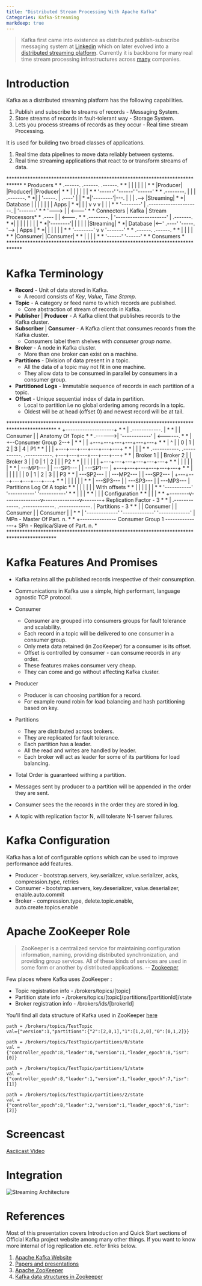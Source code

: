 ```yaml
---
title: "Distributed Stream Processing With Apache Kafka"
Categories: Kafka-Streaming 
markdeep: true
---
```


> Kafka first came into existence as distributed publish-subscribe messaging system at [Linkedin](https://engineering.linkedin.com/27/project-kafka-distributed-publish-subscribe-messaging-system-reaches-v06) which on later evolved into a [distributed streaming platform](https://kafka.apache.org/). Currently it is backbone for many real time stream processing infrastructures across [many](https://cwiki.apache.org/confluence/display/KAFKA/Powered+By) companies.

Introduction
============
Kafka as a distributed streaming platform has the following capabilities.

1. Publish and subscribe to streams of records - Messaging System.
2. Store streams of records in fault-tolerant way - Storage System.
3. Lets you process streams of records as they occur - Real time stream Processing.

It is used for building two broad classes of applications.

1. Real time data pipelines to move data reliably between systems.
2. Real time streaming applications that react to or transform streams of data.


<div class="markdeep-diagram">
*****************************************************************************
*                              Producers                                    *
*                 .------.      .------.      .------.                      *
*                |        |    |        |    |        |                     *
*                |Producer|    |Producer|    |Producer|                     *
*                |        |    |        |    |        |                     *
*                 '------'      '------'      '------'                      *
* .--------.          |            |            |             .-------.     *
*|          |          '-----.     |      .----'             |         |    *
*|'--------'|---.             |    |     |              .--> |Streaming|    *
*| Database |    |            |    |     |             |     |   Apps  |    *
*|          |    |            v    v     v             |     |         |    *
* '--------'     |       .---------------------.       |      '-------'     *
*                 '---> |                       | <---'                     *
* Connectors            |         Kafka         |          Stream Processors*
*                 .---- |                       | <---.                     *
* .--------.     |       '---------------------'       |      .-------.     *
*|          |    |               |   |                 |     |         |    *
*|'--------'|    |               |   |                 |     |Streaming|    *
*| Database |<--'          .----'     '-----.           '--> |   Apps  |    *
*|          |             |                  |               |         |    *
* '--------'              v                  v                '-------'     *
*                      .------.          .------.                           *
*                     |        |        |        |                          *
*                     |Consumer|        |Consumer|                          *
*                     |        |        |        |                          *
*                      '------'          '------'                           *
*                               Consumers                                   *
*****************************************************************************
</div>

Kafka Terminology
=================
* **Record** - Unit of data stored in Kafka.
  + A record consists of *Key*, *Value*, *Time Stamp*.
* **Topic** - A category or feed name to which records are published.
  + Core abstraction of stream of records in Kafka.
* **Publisher** \| **Producer** - A Kafka client that publishes records to the Kafka cluster.
* **Subscriber** \| **Consumer** - A Kafka client that consumes records from the Kafka cluster.
  + Consumers label them shelves with *consumer group name*.
* **Broker** - A node in Kafka cluster.
  + More than one broker can exist on a machine.
* **Partitions** - Division of data present in a topic.
  + All the data of a topic may not fit in one machine.
  + They allow data to be consumed in parallel by consumers in a consumer group.
* **Partitioned Logs** - Immutable sequence of records in each partition of a topic.
* **Offset** - Unique sequential index of data in partition.
  + Local to partition i.e no global ordering among records in a topic.
  + Oldest will be at head (offset 0) and newest record will be at tail.

<div class="markdeep-diagram">
******************************************************************************************
*               +--------------------+                                                   *
*               |   .------------.   |                                                   *
*               |   |  Consumer  |   |                       Anatomy Of Topic            *
*       .------>|   '------------'   | <------.                                          *
*      |        +--Consumer Group 2--+         |                                         *
*      |                                       |         +---+---+---+---+---+---+       *
*      |                   ^                   |         | 0 | 1 | 2 | 3 | 4 |     P1    *
*      |                   |                   |         +---+---+---+---+---+---+       *
*      |                   |                   |                                         *
*    .-----------.   .-----------.   .-----------.       +---+---+---+---+---+---+       *
*   |   Broker 1  | |   Broker 2  | |   Broker 3  |      | 0 | 1 | 2 |   |   |     P2    *
*   |             | |             | |             |      +---+---+---+---+---+---+       *
*   |             | |             | |             |                                      *
*   |  ---MP1---  | |  ---SP1---  | |  ---SP1---  |      +---+---+---+---+---+---+       *
*   |             | |             | |             |      | 0 | 1 | 2 | 3 |   |     P3    *
*   |  ---SP2---  | |  ---MP2---  | |  ---SP2---  |      +---+---+---+---+---+---+       *
*   |             | |             | |             |                                      *
*   |  ---SP3---  | |  ---SP3---  | |  ---MP3---  |       Partitions Log Of A topic      *
*   |             | |             | |             |             With offsets             *
*   |             | |             | |             |                                      *
*    '-----------'   '-----------'   '-----------'                                       *
*          |               |               |                                             *
*          |               |               |                   Configuration             *
*          |               |               |                                             *
* +--------v---------------v---------------v--------+    Replication Factor - 3          *
* | .-------------. .-------------. .-------------. |    Partitions - 3                  *
* | |  Consumer   | |  Consumer   | |  Consumer   | |                                    *
* | '-------------' '-------------' '-------------' |    MPn - Master Of Part. n.        *
* +--------------- Consumer Group 1  ---------------+    SPn - Replica/Slave of Part. n. *
******************************************************************************************
</div>

Kafka Features And Promises
===========================
* Kafka retains all the published records irrespective of their consumption.
* Communications in Kafka use a simple, high performant, language agnostic TCP protocol.
* Consumer 
  + Consumer are grouped into consumers groups for fault tolerance and scalability.
  + Each record in a topic will be delivered to one consumer in a consumer group.
  + Only meta data retained (in ZooKeeper) for a consumer is its offset.
  + Offset is controlled by consumer - can consume records in any order.
  + These features makes consumer very cheap.
  + They can come and go without affecting Kafka cluster.
* Producer
  + Producer is can choosing partition for a record.
  + For example round robin for load balancing and hash partitioning based on key.
* Partitions
  + They are distributed across brokers.
  + They are replicated for fault tolerance.
  + Each partition has a leader.
  + All the read and writes are handled by leader.
  + Each broker will act as leader for some of its partitions for load balancing.

* Total Order is guaranteed withing a partition.
* Messages sent by producer to a partition will be appended in the order they are sent.
* Consumer sees the the records in the order they are stored in log.
* A topic with replication factor N, will tolerate N-1 server failures.

Kafka Configuration
===================
Kafka has a lot of configurable options which can be used to improve performance add features.

* Producer - bootstrap.servers, key.serializer, value.serializer, acks, compression.type, retries
* Consumer - bootstrap.servers, key.deserializer, value.deserializer, enable.auto.commit
* Broker - compression.type, delete.topic.enable, auto.create.topics.enable

Apache ZooKeeper Role
=====================
> ZooKeeper is a centralized service for maintaining configuration information, naming, providing distributed synchronization, and providing group services. All of these kinds of services are used in some form or another by distributed applications. -- [Zookeeper](https://zookeeper.apache.org/)

Few places where Kafka uses ZooKeeper :

* Topic registration info - /brokers/topics/[topic]
* Partition state info - /brokers/topics/[topic]/partitions/[partitionId]/state
* Broker registration info - /brokers/ids/[brokerId]

You'll find all data structure of Kafka used in ZooKeeper [here](https://cwiki.apache.org/confluence/display/KAFKA/Kafka+data+structures+in+Zookeeper)

~~~~~~~~~~~~~~~~~~~~~~~~~~~~~~~
path = /brokers/topics/TestTopic
val={"version":1,"partitions":{"2":[2,0,1],"1":[1,2,0],"0":[0,1,2]}}

path = /brokers/topics/TestTopic/partitions/0/state 
val = {"controller_epoch":8,"leader":0,"version":1,"leader_epoch":8,"isr":[0]}

path = /brokers/topics/TestTopic/partitions/1/state
val = {"controller_epoch":8,"leader":1,"version":1,"leader_epoch":7,"isr":[1]}

path = /brokers/topics/TestTopic/partitions/2/state
val = {"controller_epoch":8,"leader":2,"version":1,"leader_epoch":6,"isr":[2]}
~~~~~~~~~~~~~~~~~~~~~~~~~~~~~~~~

Screencast
================
[Asciicast Video](https://asciinema.org/a/97315)


Integration
================
![Streaming Architecture](/assets/images/streaming-architecture.svg)




References
==========
Most of this presentation covers Introduction and Quick Start sections of Official Kafka project website among many other things.
If you want to know more internal of log replication etc. refer links below.

1. [Apache Kafka Website](https://kafka.apache.org/)
2. [Papers and presentations](https://cwiki.apache.org/confluence/display/KAFKA/Kafka+papers+and+presentations)
3. [Apache ZooKeeper](https://zookeeper.apache.org/)
4. [Kafka data structures in Zookeeper](https://cwiki.apache.org/confluence/display/KAFKA/Kafka+data+structures+in+Zookeeper)

